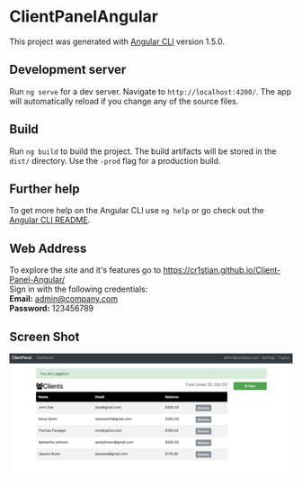 # ClientPanelAngular

This project was generated with [Angular CLI](https://github.com/angular/angular-cli) version 1.5.0.

## Development server

Run `ng serve` for a dev server. Navigate to `http://localhost:4200/`. The app will automatically reload if you change any of the source files.

## Build

Run `ng build` to build the project. The build artifacts will be stored in the `dist/` directory. Use the `-prod` flag for a production build.

## Further help

To get more help on the Angular CLI use `ng help` or go check out the [Angular CLI README](https://github.com/angular/angular-cli/blob/master/README.md).

## Web Address
To explore the site and it's features go to https://cr1stian.github.io/Client-Panel-Angular/
<br>
Sign in with the following credentials:
<br>
<b>Email:</b> admin@company.com
<br>
<b>Password:</b> 123456789


## Screen Shot
<img src="https://github.com/cr1stian/Client-Panel-Angular/blob/master/screenshot.png?raw=true">
